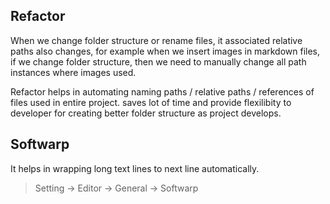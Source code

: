 ## Refactor
When we change folder structure or rename files, it associated relative paths also changes, for example when we insert images in markdown files, if we change folder structure, then we need to manually change all path instances where images used. 

Refactor helps in automating naming paths / relative paths / references of files used in entire project. saves lot of time and provide flexilibity to developer for creating better folder structure as project develops.

## Softwarp
It helps in wrapping long text lines to next line automatically.

> Setting -> Editor -> General -> Softwarp


